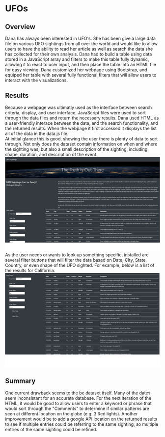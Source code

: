 # UFOs
 
## Overview 
Dana has always been interested in UFO's.  She has been give a large data file on various UFO sightings from all over the world and would like to allow users to have the ability to read her article as well as search the data she has collected for their own analysis.  Dana had to build a table using data stored in a JavaScript array and filters to make this table fully dynamic, allowing it to react to user input, and then place the table into an HTML file for easy viewing.  Dana customized her webpage using Bootstrap, and equiped her table with several fully functional filters that will allow users to interact with the visualizations.

## Results

Because a webpage was ultimatly used as the interface between search criteria, display, and user interface, JavaScript files were used to sort through the data files and return the necessary results.  Dana used HTML as a user-friendly interace between the data, and the search functionality, and the returned results.
When the webpage it first accessed it displays the list all of the data in the data.js file.  
At initial glance this is good, showing the user there is plenty of data to sort through.  Not only does the dataset contain information on when and where the sighting was, but also a small description of the sighting, including shape, duration, and description of the event.
![Fig 1 - Initial Open](https://github.com/ASCHEET/UFOs/blob/main/static/images/Fig%201.png?raw=true)
As the user needs or wants to look up something specific, installed are several filter buttons that will filter the data based on Date, City, State, Country, or even shape of the UFO sighted.  For example, below is a list of the results for California.
![Fig 2 - Cali results](https://github.com/ASCHEET/UFOs/blob/main/static/images/Fig%202.png?raw=true)

## Summary
One current drawback seems to the be dataset itself.  Many of the dates seem inconsistant for an accurate database.  For the next iteration of the HTML, it would be good to allow users to enter a keyword or phrase that would sort through the "Comments" to determine if similar patterns are seen at different location on the globe (e.g. 3 Red lights).  Another improvement would be to add a google API location on the returned results to see if multiple entries could be referring to the same sighting, so multiple entries of the same sighting could be refined.









